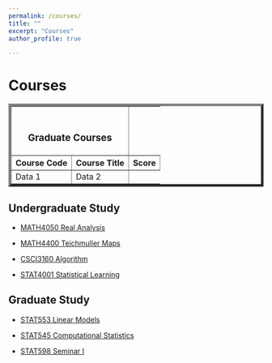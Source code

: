 ```yaml
---
permalink: /courses/
title: ""
excerpt: "Courses"
author_profile: true

---
```

# <i class="fa fa-fw fa-clipboard"></i> Courses #

<TABLE BORDER="5"    WIDTH="50%"   CELLPADDING="4" CELLSPACING="3">
   <TR>
      <TH COLSPAN="2"><BR><H3>Graduate Courses</H3>
      </TH>
   </TR>
   <TR>
      <TH>Course Code</TH>
      <TH>Course Title</TH>
      <TH>Score </TH>
   </TR>
   <TR ALIGN="LEFT">
      <TD>Data 1</TD>
      <TD>Data 2</TD>
   </TR>
</TABLE>

## Undergraduate Study ##

* [MATH4050 Real Analysis](https://williamlwj.github.io/About/files/undergrad_notes/notes_real_analysis.pdf)

* [MATH4400 Teichmuller Maps](https://williamlwj.github.io/About/files/undergrad_notes/notes_teichmuller.pdf)

* [CSCI3160 Algorithm](https://williamlwj.github.io/About/files/undergrad_notes/notes_algorithm.pdf)

* [STAT4001 Statistical Learning](https://williamlwj.github.io/About/files/undergrad_notes/notes_statistical_learning.pdf)

## Graduate Study ##

* [STAT553 Linear Models](https://williamlwj.github.io/About/files/graduate_notes/553_report.pdf)

* [STAT545 Computational Statistics]()

* [STAT598 Seminar I](https://williamlwj.github.io/About/files/graduate_notes/598_report.pdf)

